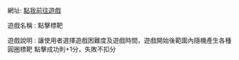 網址: [點我前往遊戲](https://ayvc0420.github.io/targetGame/)

遊戲名稱 : 點擊標靶

遊戲說明 :
讓使用者選擇遊戲困難度及遊戲時間，遊戲開始後範圍內隨機產生各種圓圈標靶
點擊成功則+1分，失敗不扣分